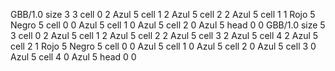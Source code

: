 <gs-board without-header> GBB/1.0
size 3 3
cell 0 2 Azul 5 
cell 1 2 Azul 5 
cell 2 2 Azul 5 
cell 1 1 Rojo 5 Negro 5 
cell 0 0 Azul 5 
cell 1 0 Azul 5 
cell 2 0 Azul 5 
head 0 0
 </gs-board>
<gs-board without-header> GBB/1.0
size 5 3
cell 0 2 Azul 5 
cell 1 2 Azul 5 
cell 2 2 Azul 5 
cell 3 2 Azul 5 
cell 4 2 Azul 5 
cell 2 1 Rojo 5 Negro 5 
cell 0 0 Azul 5 
cell 1 0 Azul 5 
cell 2 0 Azul 5 
cell 3 0 Azul 5 
cell 4 0 Azul 5 
head 0 0 </gs-board>